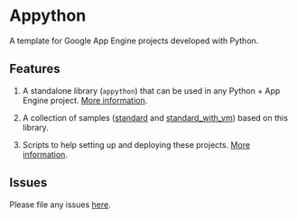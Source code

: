 # Appython

A template for Google App Engine projects developed with Python.

## Features

1. A standalone library (`appython`) that can be used in any Python + App Engine project. [More information](https://github.com/zugaldia/appython/blob/master/appython/README.md).

2. A collection of samples ([standard](https://github.com/zugaldia/appython/blob/master/samples/standard/README.md) and [standard_with_vm](https://github.com/zugaldia/appython/blob/master/samples/standard_with_vm/README.md)) based on this library.

3. Scripts to help setting up and deploying these projects. [More information](https://github.com/zugaldia/appython/blob/master/scripts/README.md).

## Issues

Please file any issues [here](https://github.com/zugaldia/appython/issues).
